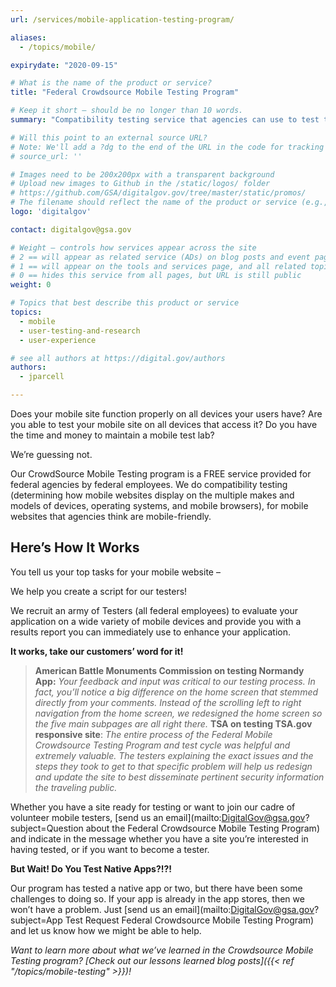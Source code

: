 ```yaml
---
url: /services/mobile-application-testing-program/

aliases:
  - /topics/mobile/

expirydate: "2020-09-15"

# What is the name of the product or service?
title: "Federal Crowdsource Mobile Testing Program"

# Keep it short — should be no longer than 10 words.
summary: "Compatibility testing service that agencies can use to test the mobile-friendliness of their websites."

# Will this point to an external source URL?
# Note: We'll add a ?dg to the end of the URL in the code for tracking purposes
# source_url: ''

# Images need to be 200x200px with a transparent background
# Upload new images to Github in the /static/logos/ folder
# https://github.com/GSA/digitalgov.gov/tree/master/static/promos/
# The filename should reflect the name of the product or service (e.g., challenge-gov.png)
logo: 'digitalgov'

contact: digitalgov@gsa.gov

# Weight — controls how services appear across the site
# 2 == will appear as related service (ADs) on blog posts and event pages
# 1 == will appear on the tools and services page, and all related topic pages
# 0 == hides this service from all pages, but URL is still public
weight: 0

# Topics that best describe this product or service
topics:
  - mobile
  - user-testing-and-research
  - user-experience

# see all authors at https://digital.gov/authors
authors:
  - jparcell

---
```


Does your mobile site function properly on all devices your users have? Are you able to test your mobile site on all devices that access it? Do you have the time and money to maintain a mobile test lab?

We&#8217;re guessing not.

Our CrowdSource Mobile Testing program is a FREE service provided for federal agencies by federal employees. We do compatibility testing (determining how mobile websites display on the multiple makes and models of devices, operating systems, and mobile browsers), for mobile websites that agencies think are mobile-friendly.

## Here&#8217;s How It Works

You tell us your top tasks for your mobile website &#8211;

We help you create a script for our testers!

We recruit an army of Testers (all federal employees) to evaluate your application on a wide variety of mobile devices and provide you with a results report you can immediately use to enhance your application.

**It works, take our customers&#8217; word for it!**

> **American Battle Monuments Commission on testing Normandy App:** _Your feedback and input was critical to our testing process. In fact, you’ll notice a big difference on the home screen that stemmed directly from your comments. Instead of the scrolling left to right navigation from the home screen, we redesigned the home screen so the five main subpages are all right there._
> **TSA on testing TSA.gov responsive site**: _The entire process of the Federal Mobile Crowdsource Testing Program and test cycle was helpful and extremely valuable. The testers explaining the exact issues and the steps they took to get to that specific problem will help us redesign and update the site to best disseminate pertinent security information the traveling public._

Whether you have a site ready for testing or want to join our cadre of volunteer mobile testers, [send us an email](mailto:DigitalGov@gsa.gov?subject=Question about the Federal Crowdsource Mobile Testing Program) and indicate in the message whether you have a site you&#8217;re interested in having tested, or if you want to become a tester.

**But Wait! Do You Test Native Apps?!?!**

Our program has tested a native app or two, but there have been some challenges to doing so. If your app is already in the app stores, then we won’t have a problem. Just [send us an email](mailto:DigitalGov@gsa.gov?subject=App Test Request Federal Crowdsource Mobile Testing Program) and let us know how we might be able to help.

_Want to learn more about what we&#8217;ve learned in the Crowdsource Mobile Testing program?  [Check out our lessons learned blog posts]({{< ref "/topics/mobile-testing" >}})!_
